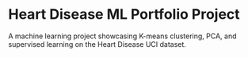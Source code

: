 # Heart Disease ML Portfolio Project
A machine learning project showcasing K-means clustering, PCA, and supervised learning on the Heart Disease UCI dataset.